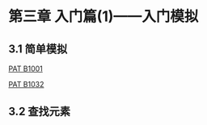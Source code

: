 # 第三章 入门篇(1)——入门模拟

## 3.1 简单模拟

[PAT B1001](https://github.com/Vuean/AlgorithmNote/blob/main/Chapter3/Chapter3/Sec1Example1B1001/main.cpp)

[PAT B1032]()

## 3.2 查找元素

